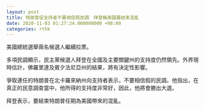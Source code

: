 ```yaml
---
layout: post
title: 特朗普促支持者不要相信假民調　拜登稱美國要結束混亂
date: 2020-11-03 01:27:24.000000000 +08:00
categories: rthk
---
```


美國總統選舉兩名候選人繼續拉票。

多項民調顯示，民主黨候選人拜登在全國及主要關鍵州的支持度仍然領先。外界現時估計，佛羅里達及賓夕法尼亞州的結果，將有決定性影響。

爭取連任的特朗普在北卡羅來納州向支持者表示，不要相信假的民調。他指出，在真正的民意調查當中，他所得的支持度非常好，因此，他將會勝出大選。

拜登表示，要結束特朗普任期為美國帶來的混亂。
